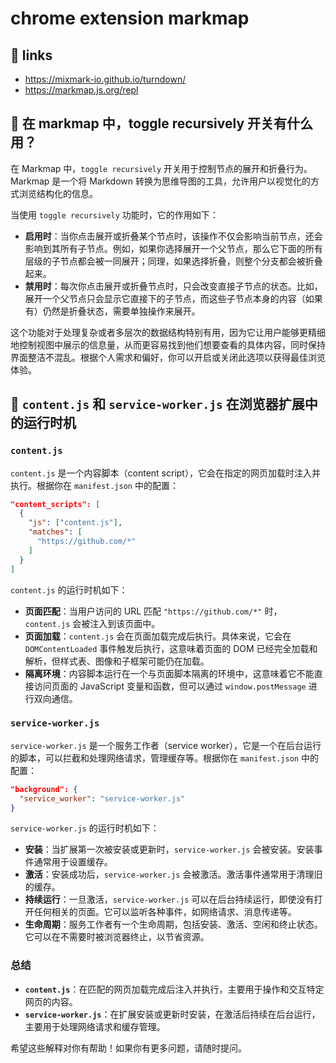 # chrome extension markmap

<!-- region:toc -->

<!-- endregion:toc -->

## 🔗 links

- https://mixmark-io.github.io/turndown/
- https://markmap.js.org/repl

## 📒 在 markmap 中，toggle recursively 开关有什么用？

在 Markmap 中，`toggle recursively` 开关用于控制节点的展开和折叠行为。Markmap 是一个将 Markdown 转换为思维导图的工具，允许用户以视觉化的方式浏览结构化的信息。

当使用 `toggle recursively` 功能时，它的作用如下：

- **启用时**：当你点击展开或折叠某个节点时，该操作不仅会影响当前节点，还会影响到其所有子节点。例如，如果你选择展开一个父节点，那么它下面的所有层级的子节点都会被一同展开；同理，如果选择折叠，则整个分支都会被折叠起来。
- **禁用时**：每次你点击展开或折叠节点时，只会改变直接子节点的状态。比如，展开一个父节点只会显示它直接下的子节点，而这些子节点本身的内容（如果有）仍然是折叠状态，需要单独操作来展开。

这个功能对于处理复杂或者多层次的数据结构特别有用，因为它让用户能够更精细地控制视图中展示的信息量，从而更容易找到他们想要查看的具体内容，同时保持界面整洁不混乱。根据个人需求和偏好，你可以开启或关闭此选项以获得最佳浏览体验。

## 📒 `content.js` 和 `service-worker.js` 在浏览器扩展中的运行时机

### `content.js`

`content.js` 是一个内容脚本（content script），它会在指定的网页加载时注入并执行。根据你在 `manifest.json` 中的配置：

```json
"content_scripts": [
  {
    "js": ["content.js"],
    "matches": [
      "https://github.com/*"
    ]
  }
]
```

`content.js` 的运行时机如下：

- **页面匹配**：当用户访问的 URL 匹配 `"https://github.com/*"` 时，`content.js` 会被注入到该页面中。
- **页面加载**：`content.js` 会在页面加载完成后执行。具体来说，它会在 `DOMContentLoaded` 事件触发后执行，这意味着页面的 DOM 已经完全加载和解析，但样式表、图像和子框架可能仍在加载。
- **隔离环境**：内容脚本运行在一个与页面脚本隔离的环境中，这意味着它不能直接访问页面的 JavaScript 变量和函数，但可以通过 `window.postMessage` 进行双向通信。

### `service-worker.js`

`service-worker.js` 是一个服务工作者（service worker），它是一个在后台运行的脚本，可以拦截和处理网络请求，管理缓存等。根据你在 `manifest.json` 中的配置：

```json
"background": {
  "service_worker": "service-worker.js"
}
```

`service-worker.js` 的运行时机如下：

- **安装**：当扩展第一次被安装或更新时，`service-worker.js` 会被安装。安装事件通常用于设置缓存。
- **激活**：安装成功后，`service-worker.js` 会被激活。激活事件通常用于清理旧的缓存。
- **持续运行**：一旦激活，`service-worker.js` 可以在后台持续运行，即使没有打开任何相关的页面。它可以监听各种事件，如网络请求、消息传递等。
- **生命周期**：服务工作者有一个生命周期，包括安装、激活、空闲和终止状态。它可以在不需要时被浏览器终止，以节省资源。

### 总结

- **`content.js`**：在匹配的网页加载完成后注入并执行，主要用于操作和交互特定网页的内容。
- **`service-worker.js`**：在扩展安装或更新时安装，在激活后持续在后台运行，主要用于处理网络请求和缓存管理。

希望这些解释对你有帮助！如果你有更多问题，请随时提问。